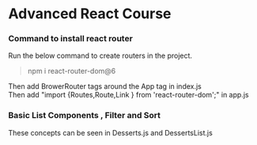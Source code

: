 # Advanced React Course

### Command to install react router

Run the below command to create routers in the project.

>npm i react-router-dom@6


Then add BrowerRouter tags around the App tag in index.js </br>
Then add "import {Routes,Route,Link } from 'react-router-dom';" in app.js


### Basic List Components , Filter and Sort

These concepts can be seen in Desserts.js and DessertsList.js


